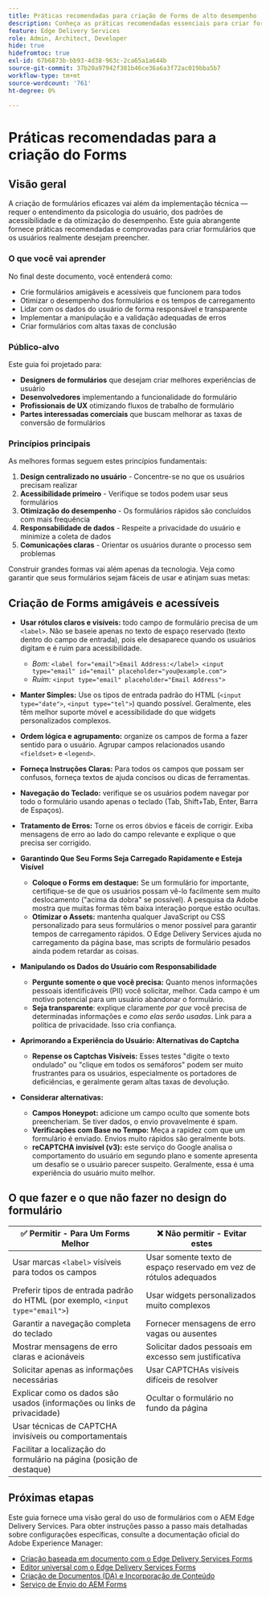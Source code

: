 ```yaml
---
title: Práticas recomendadas para criação de Forms de alto desempenho
description: Conheça as práticas recomendadas essenciais para criar formulários amigáveis, acessíveis e de alto desempenho usando o AEM Forms. Melhore a qualidade dos dados, a experiência do usuário e as taxas de sucesso de envio.
feature: Edge Delivery Services
role: Admin, Architect, Developer
hide: true
hidefromtoc: true
exl-id: 67b6873b-bb93-4d38-963c-2ca65a1a644b
source-git-commit: 37b20a97942f381b46ce36a6a3f72ac019bba5b7
workflow-type: tm+mt
source-wordcount: '761'
ht-degree: 0%

---
```


# Práticas recomendadas para a criação do Forms

## Visão geral

A criação de formulários eficazes vai além da implementação técnica — requer o entendimento da psicologia do usuário, dos padrões de acessibilidade e da otimização do desempenho. Este guia abrangente fornece práticas recomendadas e comprovadas para criar formulários que os usuários realmente desejam preencher.

### O que você vai aprender

No final deste documento, você entenderá como:

* Crie formulários amigáveis e acessíveis que funcionem para todos
* Otimizar o desempenho dos formulários e os tempos de carregamento
* Lidar com os dados do usuário de forma responsável e transparente
* Implementar a manipulação e a validação adequadas de erros
* Criar formulários com altas taxas de conclusão

### Público-alvo

Este guia foi projetado para:

* **Designers de formulários** que desejam criar melhores experiências de usuário
* **Desenvolvedores** implementando a funcionalidade do formulário
* **Profissionais de UX** otimizando fluxos de trabalho de formulário
* **Partes interessadas comerciais** que buscam melhorar as taxas de conversão de formulários

### Princípios principais

As melhores formas seguem estes princípios fundamentais:

1. **Design centralizado no usuário** - Concentre-se no que os usuários precisam realizar
2. **Acessibilidade primeiro** - Verifique se todos podem usar seus formulários
3. **Otimização do desempenho** - Os formulários rápidos são concluídos com mais frequência
4. **Responsabilidade de dados** - Respeite a privacidade do usuário e minimize a coleta de dados
5. **Comunicações claras** - Orientar os usuários durante o processo sem problemas

Construir grandes formas vai além apenas da tecnologia. Veja como garantir que seus formulários sejam fáceis de usar e atinjam suas metas:

## Criação de Forms amigáveis e acessíveis

* **Usar rótulos claros e visíveis:** todo campo de formulário precisa de um `<label>`. Não se baseie apenas no texto de espaço reservado (texto dentro do campo de entrada), pois ele desaparece quando os usuários digitam e é ruim para acessibilidade.
   * *Bom:* `<label for="email">Email Address:</label> <input type="email" id="email" placeholder="you@example.com">`
   * *Ruim:* `<input type="email" placeholder="Email Address">`
* **Manter Simples:** Use os tipos de entrada padrão do HTML (`<input type="date">`, `<input type="tel">`) quando possível. Geralmente, eles têm melhor suporte móvel e acessibilidade do que widgets personalizados complexos.
* **Ordem lógica e agrupamento:** organize os campos de forma a fazer sentido para o usuário. Agrupar campos relacionados usando `<fieldset>` e `<legend>`.
* **Forneça Instruções Claras:** Para todos os campos que possam ser confusos, forneça textos de ajuda concisos ou dicas de ferramentas.
* **Navegação do Teclado:** verifique se os usuários podem navegar por todo o formulário usando apenas o teclado (Tab, Shift+Tab, Enter, Barra de Espaços).
* **Tratamento de Erros:** Torne os erros óbvios e fáceis de corrigir. Exiba mensagens de erro ao lado do campo relevante e explique o que precisa ser corrigido.

* **Garantindo Que Seu Forms Seja Carregado Rapidamente e Esteja Visível**

   * **Coloque o Forms em destaque:** Se um formulário for importante, certifique-se de que os usuários possam vê-lo facilmente sem muito deslocamento (&quot;acima da dobra&quot; se possível). A pesquisa da Adobe mostra que muitas formas têm baixa interação porque estão ocultas.
   * **Otimizar o Assets:** mantenha qualquer JavaScript ou CSS personalizado para seus formulários o menor possível para garantir tempos de carregamento rápidos. O Edge Delivery Services ajuda no carregamento da página base, mas scripts de formulário pesados ainda podem retardar as coisas.

* **Manipulando os Dados do Usuário com Responsabilidade**
   * **Pergunte somente o que você precisa:** Quanto menos informações pessoais identificáveis (PII) você solicitar, melhor. Cada campo é um motivo potencial para um usuário abandonar o formulário.
   * **Seja transparente**: explique claramente *por que* você precisa de determinadas informações e *como elas serão usadas*. Link para a política de privacidade. Isso cria confiança.

* **Aprimorando a Experiência do Usuário: Alternativas do Captcha**

   * **Repense os Captchas Visíveis:** Esses testes &quot;digite o texto ondulado&quot; ou &quot;clique em todos os semáforos&quot; podem ser muito frustrantes para os usuários, especialmente os portadores de deficiências, e geralmente geram altas taxas de devolução.

* **Considerar alternativas:**
   * **Campos Honeypot:** adicione um campo oculto que somente bots preencheriam. Se tiver dados, o envio provavelmente é spam.
   * **Verificações com Base no Tempo:** Meça a rapidez com que um formulário é enviado. Envios muito rápidos são geralmente bots.
   * **reCAPTCHA invisível (v3):** este serviço do Google analisa o comportamento do usuário em segundo plano e somente apresenta um desafio se o usuário parecer suspeito. Geralmente, essa é uma experiência do usuário muito melhor.

## O que fazer e o que não fazer no design do formulário

| ✅ Permitir - Para Um Forms Melhor | ❌ Não permitir - Evitar estes |
|----------------------------------------------------------------------|------------------------------------------------------------------|
| Usar marcas `<label>` visíveis para todos os campos | Usar somente texto de espaço reservado em vez de rótulos adequados |
| Preferir tipos de entrada padrão do HTML (por exemplo, `<input type="email">`) | Usar widgets personalizados muito complexos |
| Garantir a navegação completa do teclado | Fornecer mensagens de erro vagas ou ausentes |
| Mostrar mensagens de erro claras e acionáveis | Solicitar dados pessoais em excesso sem justificativa |
| Solicitar apenas as informações necessárias | Usar CAPTCHAs visíveis difíceis de resolver |
| Explicar como os dados são usados (informações ou links de privacidade) | Ocultar o formulário no fundo da página |
| Usar técnicas de CAPTCHA invisíveis ou comportamentais |                                                                  |
| Facilitar a localização do formulário na página (posição de destaque) |                                                                  |


## Próximas etapas

Este guia fornece uma visão geral do uso de formulários com o AEM Edge Delivery Services. Para obter instruções passo a passo mais detalhadas sobre configurações específicas, consulte a documentação oficial do Adobe Experience Manager:

* [Criação baseada em documento com o Edge Delivery Services Forms](/help/edge/docs/forms/tutorial.md)
* [Editor universal com o Edge Delivery Services Forms](/help/edge/docs/forms/universal-editor/overview-universal-editor-for-edge-delivery-services-for-forms.md)
* [Criação de Documentos (DA) e Incorporação de Conteúdo](https://www.aem.live/developer/da-tutorial)
* [Serviço de Envio do AEM Forms](/help/edge/docs/forms/configure-submission-action-for-eds-forms.md)
